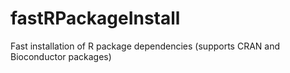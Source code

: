# fastRPackageInstall

Fast installation of R package dependencies (supports CRAN and Bioconductor packages)
